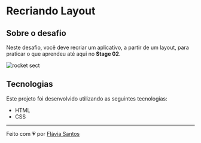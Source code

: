 # Recriando Layout

## Sobre o desafio
Neste desafio, você deve recriar um aplicativo, a partir de um layout, para praticar o que aprendeu até aqui no **Stage 02**.

![rocket sect](https://github.com/flaviarafaelle/rocket.sect/assets/101022170/09838534-4075-4fd3-8531-5584edab1287)

## Tecnologias
Este projeto foi desenvolvido utilizando as seguintes tecnologias:

- HTML
- CSS

---

Feito com 💗 por [Flávia Santos](https://github.com/flaviarafaelle)
